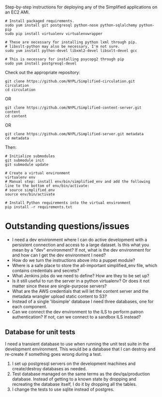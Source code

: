 Step-by-step instructions for deploying any of the Simplified applications on an EC2 AMI.

```
# Install packaged requirements.
sudo yum install git postgresql python-nose python-sqlalchemy python-pip 
sudo pip install virtualenv virtualenvwrapper

# These are necessary for installing python lxml through pip.
# libxslt-python may also be necessary, I'm not sure.
sudo yum install python-devel libxml2-devel libsxlt-devel gcc

# This is necessary for installing psycopg2 through pip
sudo yum install postgresql-devel
```

Check out the appropriate repository:

```
git clone https://github.com/NYPL/Simplified-circulation.git circulation
cd circulation
```

OR

```
git clone https://github.com/NYPL/Simplified-content-server.git content
cd content
```

OR

```
git clone https://github.com/NYPL/Simplified-server.git metadata
cd metadata
```

Then:

```
# Initialize submodules
git submodule init
git submodule update

# Create a virtual environment
virtualenv env
# Manual step: install env/bin/simplified_env and add the following line to the bottom of env/bin/activate:
# source simplified_env
source env/bin/activate

# Install Python requirements into the virtual environment
pip install -r requirements.txt

```

# Outstanding questions/issues

* I need a dev environment where I can do active development with a persistent connection and access to a large dataset. Is this what you mean by a "dev" environment? If not, what is the dev environment for and how can I get the dev environment I need?
* How do we turn the instructions above into a puppet module?
* Where is a safe place to store the all-important simplified_env file, which contains credentials and secrets?
* What Jenkins jobs do we need to define? How are they to be set up?
* Is it still useful to run the server in a python virtualenv? Or does it not matter since these are single-purpose servers?
* What are the AWS credentials that will let the content server and the metadata wrangler upload static content to S3?
* Instead of a single 'libsimple' database I need three databases, one for each component.
* Can we connect the dev environment to the ILS to perform patron authentication? If not, can we connect to a sandbox ILS instead?

## Database for unit tests

I need a transient database to use when running the unit test suite in the development environment. This would be a database that I can destroy and re-create if something goes wrong during a test.

1. I set up postgresql servers on the development machines and create/destroy databases as needed.
2. Test database managed on the same terms as the dev/qa/production database. Instead of getting to a known state by dropping and recreating the database itself, I do it by dropping all the tables.
3. I change the tests to use sqlite instead of postgres.